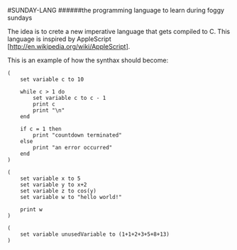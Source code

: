 #SUNDAY-LANG
######the programming language to learn during foggy sundays

The idea is to crete a new imperative language that gets compiled to C. This language is inspired by AppleScript [http://en.wikipedia.org/wiki/AppleScript].


This is an example of how the synthax should become:
```
(
    set variable c to 10

    while c > 1 do
        set variable c to c - 1
        print c
        print "\n"
    end

    if c = 1 then
        print "countdown terminated"
    else
        print "an error occurred"
    end
)

(
    set variable x to 5
    set variable y to x+2
    set variable z to cos(y)
    set variable w to "hello world!"

    print w
)

(
    set variable unusedVariable to (1+1+2+3+5+8+13)
)

```
